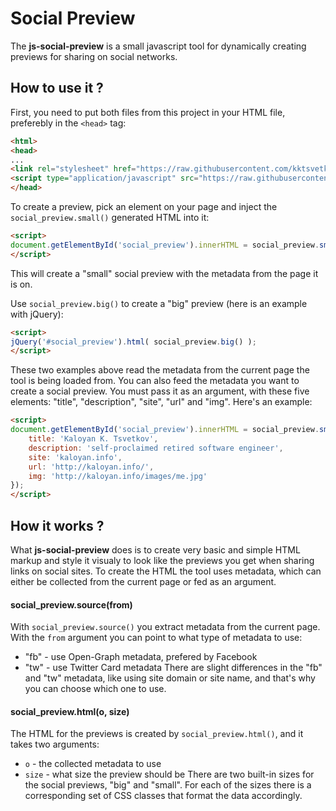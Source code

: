 # Social Preview
The **js-social-preview** is a small javascript tool for dynamically creating previews for sharing on social networks.

## How to use it ?
First, you need to put both files from this project in your HTML file, preferebly in the ``<head>`` tag:
```html
<html>
<head>
...
<link rel="stylesheet" href="https://raw.githubusercontent.com/kktsvetkov/js-social-preview/master/social-preview.css" />
<script type="application/javascript" src="https://raw.githubusercontent.com/kktsvetkov/js-social-preview/master/social-preview.js"></script>
</head>
```

To create a preview, pick an element on your page and inject the ``social_preview.small()`` generated HTML into it:
```html
<script>
document.getElementById('social_preview').innerHTML = social_preview.small();
</script>
```
This will create a "small" social preview with the metadata from the page it is on. 

Use ``social_preview.big()`` to create a "big" preview (here is an example with jQuery):
```html
<script>
jQuery('#social_preview').html( social_preview.big() );
</script>
```
These two examples above read the metadata from the current page the tool is being loaded from. You can also feed the metadata you want to create a social preview. You must pass it as an argument, with these five elements: "title", "description", "site", "url" and "img". Here's an example: 
```html
<script>
document.getElementById('social_preview').innerHTML = social_preview.small({
	title: 'Kaloyan K. Tsvetkov',
	description: 'self-proclaimed retired software engineer',
	site: 'kaloyan.info',
	url: 'http://kaloyan.info/',
	img: 'http://kaloyan.info/images/me.jpg'
});
</script>
```

## How it works ?
What **js-social-preview** does is to create very basic and simple HTML markup and style it visualy to look like the previews you get when sharing links on social sites. To create the HTML the tool uses metadata, which can either be collected from the current page or fed as an argument.

#### social_preview.source(from)
With ``social_preview.source()`` you extract metadata from the current page. With the ``from`` argument you can point to what type of metadata to use:
* "fb" - use Open-Graph metadata, prefered by Facebook 
* "tw" - use Twitter Card metadata
There are slight differences in the "fb" and "tw" metadata, like using site domain or site name, and that's why you can choose which one to use.

#### social_preview.html(o, size)
The HTML for the previews is created by ``social_preview.html()``, and it takes two arguments: 
* ``o`` - the collected metadata to use
* ``size`` - what size the preview should be 
There are two built-in sizes for the social previews, "big" and "small". For each of the sizes there is a corresponding set of CSS classes that format the data accordingly.

